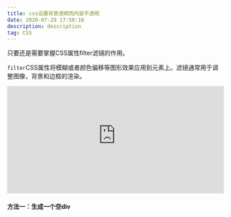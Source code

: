 ```yaml
---
title: css设置背景透明而内容不透明
date: 2020-07-29 17:58:18
description: description
tag: CSS
---
```


只要还是需要掌握CSS属性filter滤镜的作用。

`filter`CSS属性将模糊或者颜色偏移等图形效果应用到元素上。滤镜通常用于调整图像，背景和边框的渲染。

<iframe class="interactive" frameborder="0" height="250" src="https://interactive-examples.mdn.mozilla.net/pages/css/filter.html" title="MDN Web Docs Interactive Example" width="100%"></iframe>

#### 方法一：生成一个空div